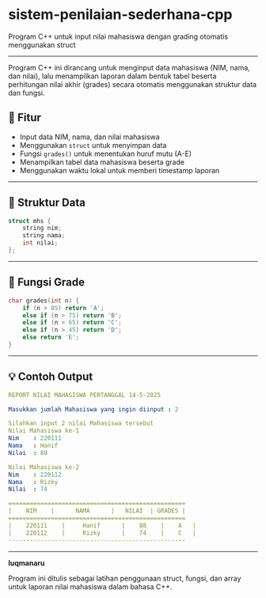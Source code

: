 # sistem-penilaian-sederhana-cpp
Program C++ untuk input nilai mahasiswa dengan grading otomatis menggunakan struct

---

Program C++ ini dirancang untuk menginput data mahasiswa (NIM, nama, dan nilai), lalu menampilkan laporan dalam bentuk tabel beserta perhitungan nilai akhir (grades) secara otomatis menggunakan struktur data dan fungsi.

## 📌 Fitur
- Input data NIM, nama, dan nilai mahasiswa
- Menggunakan `struct` untuk menyimpan data
- Fungsi `grades()` untuk menentukan huruf mutu (A-E)
- Menampilkan tabel data mahasiswa beserta grade
- Menggunakan waktu lokal untuk memberi timestamp laporan

---

## 📂 Struktur Data
```cpp
struct mhs {
    string nim;
    string nama;
    int nilai;
};
```

---

## 🧠 Fungsi Grade

```cpp
char grades(int n) {
    if (n > 85) return 'A';
    else if (n > 75) return 'B';
    else if (n > 65) return 'C';
    else if (n > 45) return 'D';
    else return 'E';
}
```

---

## 💡 Contoh Output

```yml
REPORT NILAI MAHASISWA PERTANGGAL 14-5-2025

Masukkan jumlah Mahasiswa yang ingin diinput : 2

Silahkan input 2 nilai Mahasiswa tersebut
Nilai Mahasiswa ke-1
Nim    : 220111
Nama   : Hanif
Nilai  : 88

Nilai Mahasiswa ke-2
Nim    : 220112
Nama   : Rizky
Nilai  : 74

==================================================
|    NIM    |      NAMA      |   NILAI  | GRADES |
==================================================
|    220111    |     Hanif      |    88    |    A   |
|    220112    |     Rizky      |    74    |    C   |
--------------------------------------------------
```

---

**luqmanaru**

Program ini ditulis sebagai latihan penggunaan struct, fungsi, dan array untuk laporan nilai mahasiswa dalam bahasa C++.
